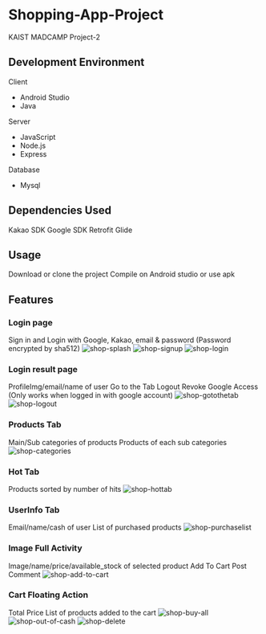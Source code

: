# Shopping-App-Project
KAIST MADCAMP Project-2

## Development Environment
Client
- Android Studio
- Java

Server
- JavaScript
- Node.js
- Express

Database
- Mysql


## Dependencies Used
Kakao SDK
Google SDK
Retrofit
Glide

## Usage
Download or clone the project
Compile on Android studio or use apk

## Features

### Login page
Sign in and Login with Google, Kakao, email & password (Password encrypted by sha512)
![shop-splash](https://user-images.githubusercontent.com/65812107/135447060-5b43e838-9b33-420c-8275-938ca38e7f43.gif)
![shop-signup](https://user-images.githubusercontent.com/65812107/135448438-3082a2eb-1baf-45d0-a508-78e8060003b5.gif)
![shop-login](https://user-images.githubusercontent.com/65812107/135448427-f6e0dd89-a5c9-4d65-9479-b0abcfdf2b46.gif)

### Login result page
ProfileImg/email/name of user
Go to the Tab
Logout
Revoke Google Access (Only works when logged in with google account)
![shop-gotothetab](https://user-images.githubusercontent.com/65812107/135448419-5ca19fe8-e024-4d66-bf8c-e43f40602e6c.gif)
![shop-logout](https://user-images.githubusercontent.com/65812107/135448430-555e8b1f-b4ad-4fbb-a571-9428ff6c7e84.gif)

### Products Tab
Main/Sub categories of products
Products of each sub categories
![shop-categories](https://user-images.githubusercontent.com/65812107/135448449-2568aa84-47c5-42db-b099-f4cf74d06595.gif)


### Hot Tab
Products sorted by number of hits
![shop-hottab](https://user-images.githubusercontent.com/65812107/135448423-5962732b-7636-4e29-a685-0537594e0ffc.gif)

### UserInfo Tab
Email/name/cash of user
List of purchased products
![shop-purchaselist](https://user-images.githubusercontent.com/65812107/135448434-885be64b-796e-40a0-b05b-7dd4c2333b61.gif)
### Image Full Activity
Image/name/price/available_stock of selected product
Add To Cart
Post Comment
![shop-add-to-cart](https://user-images.githubusercontent.com/65812107/135448444-1c07b4d1-dd38-44e4-ae68-9dd262db1a4f.gif)

### Cart Floating Action
Total Price
List of products added to the cart
![shop-buy-all](https://user-images.githubusercontent.com/65812107/135448447-f565248f-b0d0-43a5-be92-c2361e8315a8.gif)
![shop-out-of-cash](https://user-images.githubusercontent.com/65812107/135448433-5e6f8c4c-2af6-4c81-9d62-5250cb54336c.gif)
![shop-delete](https://user-images.githubusercontent.com/65812107/135448453-b5a929f6-6f37-4c10-b455-0e3cc6dd644c.gif)
